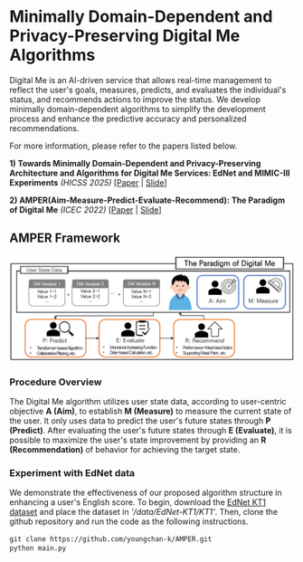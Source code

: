 # Minimally Domain-Dependent and Privacy-Preserving Digital Me Algorithms
Digital Me is an AI-driven service that allows real-time management to reflect the user's goals, measures, predicts, and evaluates the individual's status, and recommends actions to improve the status. We develop minimally domain-dependent algorithms to simplify the development process and enhance the predictive accuracy and personalized recommendations. 


For more information, please refer to the papers listed below.

**1) Towards Minimally Domain-Dependent and Privacy-Preserving Architecture and Algorithms for Digital Me Services: EdNet and MIMIC-III Experiments** *(HICSS 2025)*
[[Paper](https://youngchan-k.github.io/assets/pdf/DigitalMe_F.pdf) | [Slide](https://youngchan-k.github.io/assets/pdf/DigitalMe_F_slide.pdf)]

**2) AMPER(Aim-Measure-Predict-Evaluate-Recommend): The Paradigm of Digital Me** *(ICEC 2022)*
[[Paper](https://youngchan-k.github.io/assets/pdf/AMPER.pdf) | [Slide](https://youngchan-k.github.io/assets/pdf/AMPER_slide.pdf)]


## AMPER Framework
<img src='./assets/AMPER.PNG'/>

### Procedure Overview
The Digital Me algorithm utilizes user state data, according to user-centric objective **A (Aim)**, to establish **M (Measure)** to measure the current state of the user. It only uses data to predict the user's future states through **P (Predict)**. After evaluating the user's future states through **E (Evaluate)**, it is possible to maximize the user's state improvement by providing an **R (Recommendation)** of behavior for achieving the target state.

### Experiment with EdNet data
We demonstrate the effectiveness of our proposed algorithm structure in enhancing a user's English score. To begin, download the [EdNet KT1 dataset](https://drive.google.com/file/d/1AmGcOs5U31wIIqvthn9ARqJMrMTFTcaw/view) and place the dataset in *'/data/EdNet-KT1/KT1'*. Then, clone the github repository and run the code as the following instructions.

```
git clone https://github.com/youngchan-k/AMPER.git
python main.py
```